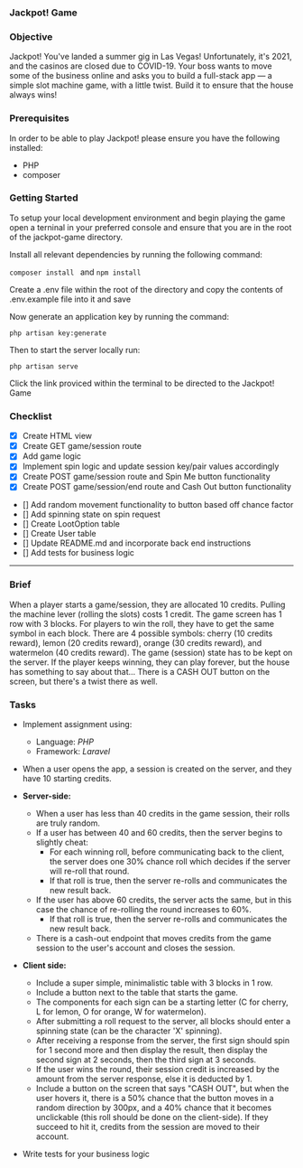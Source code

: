 ### Jackpot! Game

### Objective

Jackpot! You've landed a summer gig in Las Vegas! Unfortunately, it's 2021, and the casinos are closed due to COVID-19. Your boss wants to move some of the business online and asks you to build a full-stack app — a simple slot machine game, with a little twist. Build it to ensure that the house always wins!

### Prerequisites

In order to be able to play Jackpot! please ensure you have the following installed:

-   PHP
-   composer

### Getting Started

To setup your local development environment and begin playing the game open a terninal in your preferred console and ensure that you are in the root of the jackpot-game directory.

Install all relevant dependencies by running the following command:

`composer install ` and
`npm install`

Create a .env file within the root of the directory and copy the contents of .env.example file into it and save

Now generate an application key by running the command:

`php artisan key:generate`

Then to start the server locally run:

`php artisan serve`

Click the link proviced within the terminal to be directed to the Jackpot! Game

### Checklist

-   [x] Create HTML view
-   [x] Create GET game/session route
-   [x] Add game logic
-   [x] Implement spin logic and update session key/pair values accordingly
-   [x] Create POST game/session route and Spin Me button functionality
-   [x] Create POST game/session/end route and Cash Out button functionality
-   [] Add random movement functionality to button based off chance factor
-   [] Add spinning state on spin request
-   [] Create LootOption table
-   [] Create User table
-   [] Update README.md and incorporate back end instructions
-   [] Add tests for business logic

---

### Brief

When a player starts a game/session, they are allocated 10 credits.
Pulling the machine lever (rolling the slots) costs 1 credit.
The game screen has 1 row with 3 blocks.
For players to win the roll, they have to get the same symbol in each block.
There are 4 possible symbols: cherry (10 credits reward), lemon (20 credits reward), orange (30 credits reward), and watermelon (40 credits reward).
The game (session) state has to be kept on the server.
If the player keeps winning, they can play forever, but the house has something to say about that...
There is a CASH OUT button on the screen, but there's a twist there as well.

### Tasks

-   Implement assignment using:
    -   Language: _PHP_
    -   Framework: _Laravel_
-   When a user opens the app, a session is created on the server, and they have 10 starting credits.
-   **Server-side:**

    -   When a user has less than 40 credits in the game session, their rolls are truly random.
    -   If a user has between 40 and 60 credits, then the server begins to slightly cheat:
        -   For each winning roll, before communicating back to the client, the server does one 30% chance roll which decides if the server will re-roll that round.
        -   If that roll is true, then the server re-rolls and communicates the new result back.
    -   If the user has above 60 credits, the server acts the same, but in this case the chance of re-rolling the round increases to 60%.
        -   If that roll is true, then the server re-rolls and communicates the new result back.
    -   There is a cash-out endpoint that moves credits from the game session to the user's account and closes the session.

-   **Client side:**
    -   Include a super simple, minimalistic table with 3 blocks in 1 row.
    -   Include a button next to the table that starts the game.
    -   The components for each sign can be a starting letter (C for cherry, L for lemon, O for orange, W for watermelon).
    -   After submitting a roll request to the server, all blocks should enter a spinning state (can be the character 'X' spinning).
    -   After receiving a response from the server, the first sign should spin for 1 second more and then display the result, then display the second sign at 2 seconds, then the third sign at 3 seconds.
    -   If the user wins the round, their session credit is increased by the amount from the server response, else it is deducted by 1.
    -   Include a button on the screen that says "CASH OUT", but when the user hovers it, there is a 50% chance that the button moves in a random direction by 300px, and a 40% chance that it becomes unclickable (this roll should be done on the client-side). If they succeed to hit it, credits from the session are moved to their account.
-   Write tests for your business logic
